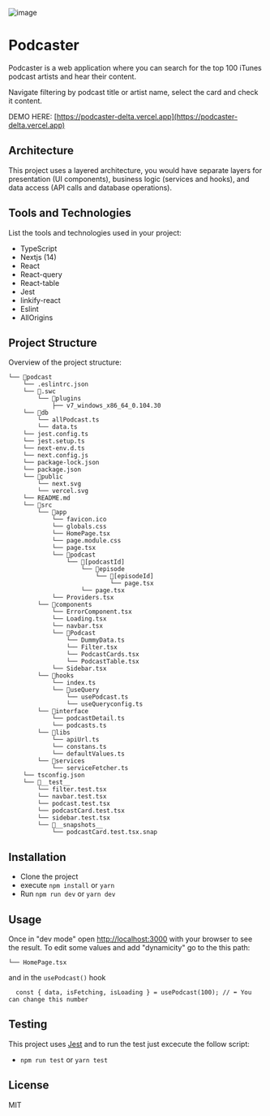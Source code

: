 ![image](https://github.com/SergioCampbell/podcaster/assets/51247757/7d0936df-63e3-4a4d-8408-2d30cfccb245)

# Podcaster

Podcaster is a web application where you can search for the top 100 iTunes podcast artists and
hear their content.

Navigate filtering by podcast title or artist name, select the card and check it content.

DEMO HERE: [https://podcaster-delta.vercel.app](https://podcaster-delta.vercel.app)

## Architecture

This project uses a layered architecture, you would have separate layers for presentation (UI components), business logic (services and hooks), and data access (API calls and database operations).

## Tools and Technologies

List the tools and technologies used in your project:

- TypeScript
- Nextjs (14)
- React
- React-query
- React-table
- Jest
- linkify-react
- Eslint
- AllOrigins

## Project Structure

Overview of the project structure:

```
└── 📁podcast
    └── .eslintrc.json
    └── 📁.swc
        └── 📁plugins
            ├── v7_windows_x86_64_0.104.30
    └── 📁db
        └── allPodcast.ts
        └── data.ts
    └── jest.config.ts
    └── jest.setup.ts
    └── next-env.d.ts
    └── next.config.js
    └── package-lock.json
    └── package.json
    └── 📁public
        └── next.svg
        └── vercel.svg
    └── README.md
    └── 📁src
        └── 📁app
            └── favicon.ico
            └── globals.css
            └── HomePage.tsx
            └── page.module.css
            └── page.tsx
            └── 📁podcast
                └── 📁[podcastId]
                    └── 📁episode
                        └── 📁[episodeId]
                            └── page.tsx
                    └── page.tsx
            └── Providers.tsx
        └── 📁components
            └── ErrorComponent.tsx
            └── Loading.tsx
            └── navbar.tsx
            └── 📁Podcast
                └── DummyData.ts
                └── Filter.tsx
                └── PodcastCards.tsx
                └── PodcastTable.tsx
            └── Sidebar.tsx
        └── 📁hooks
            └── index.ts
            └── 📁useQuery
                └── usePodcast.ts
                └── useQueryconfig.ts
        └── 📁interface
            └── podcastDetail.ts
            └── podcasts.ts
        └── 📁libs
            └── apiUrl.ts
            └── constans.ts
            └── defaultValues.ts
        └── 📁services
            └── serviceFetcher.ts
    └── tsconfig.json
    └── 📁__test__
        └── filter.test.tsx
        └── navbar.test.tsx
        └── podcast.test.tsx
        └── podcastCard.test.tsx
        └── sidebar.test.tsx
        └── 📁__snapshots__
            └── podcastCard.test.tsx.snap
```

## Installation

- Clone the project
- execute ```npm install``` or ```yarn```
- Run ```npm run dev``` or ```yarn dev```

## Usage

Once in "dev mode" open [http://localhost:3000](http://localhost:3000) with your browser to see the result.
To edit some values and add "dynamicity" go to the this path:

```
└── HomePage.tsx
```

and in the ``usePodcast()`` hook

 ````
   const { data, isFetching, isLoading } = usePodcast(100); // ⬅️ You can change this number
````

## Testing

This project uses [Jest](https://jestjs.io) and to run the test just excecute the follow script:

- ```npm run test``` or ```yarn test```

## License

MIT
